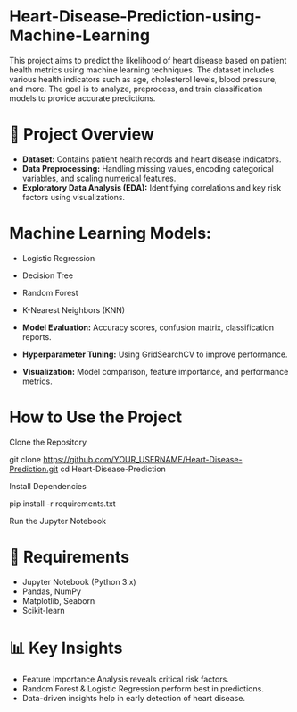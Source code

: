 # Heart-Disease-Prediction-using-Machine-Learning
This project aims to predict the likelihood of heart disease based on patient health metrics using machine learning techniques. The dataset includes various health indicators such as age, cholesterol levels, blood pressure, and more. The goal is to analyze, preprocess, and train classification models to provide accurate predictions.

# 📌 Project Overview
* **Dataset:** Contains patient health records and heart disease indicators.<br>
* **Data Preprocessing:** Handling missing values, encoding categorical variables, and scaling numerical features.<br>
* **Exploratory Data Analysis (EDA):** Identifying correlations and key risk factors using visualizations.<br>
# Machine Learning Models:
* Logistic Regression<br>
* Decision Tree<br>
* Random Forest<br>
* K-Nearest Neighbors (KNN)<br>

* **Model Evaluation:** Accuracy scores, confusion matrix, classification reports.<br>
* **Hyperparameter Tuning:** Using GridSearchCV to improve performance.<br>
* **Visualization:** Model comparison, feature importance, and performance metrics.<br>

# How to Use the Project
Clone the Repository

git clone https://github.com/YOUR_USERNAME/Heart-Disease-Prediction.git
cd Heart-Disease-Prediction

Install Dependencies

pip install -r requirements.txt

Run the Jupyter Notebook

# 📝 Requirements
* Jupyter Notebook (Python 3.x)<br>
* Pandas, NumPy<br>
* Matplotlib, Seaborn<br>
* Scikit-learn<br>

 # 📊 Key Insights
* Feature Importance Analysis reveals critical risk factors.
* Random Forest & Logistic Regression perform best in predictions.
* Data-driven insights help in early detection of heart disease.

